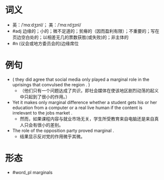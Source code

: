 # 词义
- 英：/ˈmɑːdʒɪnl/； 美：/ˈmɑːrdʒɪnl/
- #adj 边缘的；小的；微不足道的；贫瘠的（因而盈利有限）；不重要的；写在页边空白处的；以相差无几的票数获胜(或失败)的；非主体的
- #n (议会或地方委员会的)边缘席位
# 例句
- ( they did agree that social media only played a marginal role in the uprisings that convulsed the region . )
	- （他们只有一个问题达成了共识，即社会媒体在使该地区剧烈动荡的起义中只起到了很小的作用。）
- Yet it makes only marginal difference whether a student gets his or her education from a computer or a real live human if the content is irrelevant to the jobs market .
	- 然而，如果课程内容与就业市场无关，学生所受教育来自电脑还是来自真人只会有很小的差别。
- The role of the opposition party proved marginal .
	- 结果显示反对党的作用微乎其微。
# 形态
- #word_pl marginals
